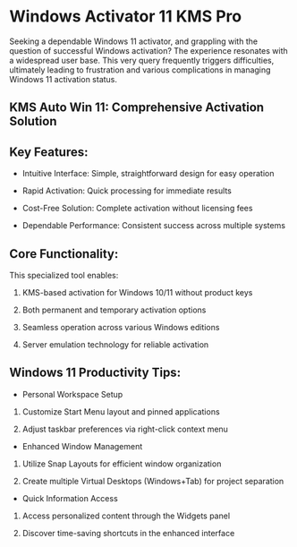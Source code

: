 # Windows Activator 11 KMS Pro 
Seeking a dependable Windows 11 activator, and grappling with the question of successful Windows activation? The experience resonates with a widespread user base. This very query frequently triggers difficulties, ultimately leading to frustration and various complications in managing Windows 11 activation status.


## KMS Auto Win 11: Comprehensive Activation Solution

## Key Features:

- Intuitive Interface: Simple, straightforward design for easy operation

- Rapid Activation: Quick processing for immediate results

- Cost-Free Solution: Complete activation without licensing fees

- Dependable Performance: Consistent success across multiple systems

## Core Functionality:
This specialized tool enables:

1. KMS-based activation for Windows 10/11 without product keys

2. Both permanent and temporary activation options

3. Seamless operation across various Windows editions

4. Server emulation technology for reliable activation

## Windows 11 Productivity Tips:

- Personal Workspace Setup

1. Customize Start Menu layout and pinned applications

2. Adjust taskbar preferences via right-click context menu

- Enhanced Window Management

1. Utilize Snap Layouts for efficient window organization

2. Create multiple Virtual Desktops (Windows+Tab) for project separation

- Quick Information Access

1. Access personalized content through the Widgets panel

2. Discover time-saving shortcuts in the enhanced interface
